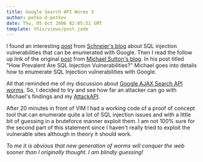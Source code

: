 ```yaml
---
title: Google Search API Worms 3
author: petko-d-petkov
date: Thu, 05 Oct 2006 02:05:51 GMT
template: this/views/post.jade
---
```


I found an interesting [post](http://www.schneier.com/blog/archives/2006/10/sql_injection_v.html) from [Schneier's blog]() about SQL injection vulnerabilities that can be enumerated with Google. Then I read the follow up link of the original [post](http://portal.spidynamics.com/blogs/msutton/archive/2006/09/26/How-Prevalent-Are-SQL-Injection-Vulnerabilities_3F00_.aspx) from [Michael Sutton's blog](http://portal.spidynamics.com/blogs/msutton). In his post titled "How Prevalent Are SQL Injection Vulnerabilities?" Michael goes into details how to enumerate SQL Injection vulnerabilities with Google.

All that reminded me of my discussion about [Google AJAX Search API worms](/blog/google-search-api-worms). So, I decided to try and see how far an attacker can go with Michael's findings and my [AttackAPI](/blog/attackapi).

After 20 minutes in front of VIM I had a working code of a proof of concept tool that can enumerate quite a lot of SQL injection issues and with a little bit of guessing in a bruteforce manner exploit them. I am not 100% sure for the second part of this statement since I haven't really tried to exploit the vulnerable sites although in theory it should work.

_To me it is obvious that new generation of worms will conquer the web sooner than I originally thought. I am blindly guessing!_
